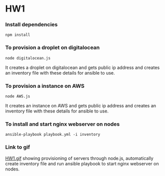 # HW1 
### Install dependencies
	npm install

### To provision a droplet on digitalocean
	node digitalocean.js
It creates a droplet on digitalocean and gets public ip address and creates an inventory file with these details for ansible to use.

### To provision a instance on AWS
	node AWS.js
It creates an instance on AWS and gets public ip address and creates an inventory file with these details for ansible to use.

### To install and start nginx webserver on nodes
	ansible-playbook playbook.yml -i inventory

### Link to gif 
[HW1.gif](/HW/HW1/HW1.gif) showing provisioning of servers through node.js, automatically create inventory file and run ansible playbook
to start nginx webserver on nodes.